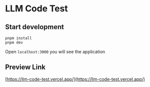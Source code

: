 # LLM Code Test
## Start development
```
pnpm install
pnpm dev
```
Open `localhost:3000` you will see the application

## Preview Link
[https://llm-code-test.vercel.app/](https://llm-code-test.vercel.app/)

